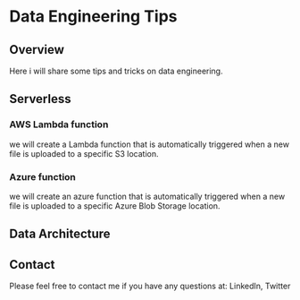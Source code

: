 # Data Engineering Tips

## Overview

Here i will share some tips and tricks on data engineering.

## Serverless 

### AWS Lambda function

we will create a Lambda function that is automatically triggered when a new file is uploaded to a specific S3 location.

### Azure function

we will create an azure function that is automatically triggered when a new file is uploaded to a specific Azure Blob Storage location.

## Data Architecture


## Contact

Please feel free to contact me if you have any questions at: LinkedIn, Twitter
